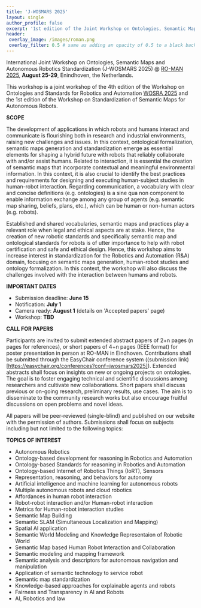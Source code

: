 ```yaml
---
title: 'J-WOSMARS 2025'
layout: single
author_profile: false
excerpt: '1st edition of the Joint Workshop on Ontologies, Semantic Maps and Autonomous Robotics Standardization'
header:
 overlay_image: /images/roman.png
 overlay_filter: 0.5 # same as adding an opacity of 0.5 to a black background
---
```


International Joint Workshop on Ontologies, Semantic Maps and Autonomous Robotics Standardization (J-WOSMARS 2025) @ [RO-MAN 2025](https://www.ro-man2025.org/), **August 25-29**, Enindhoven, the Netherlands.

This workshop is a joint workshop of the 4th edition of the Workshop on Ontologies and Standards for Robotics and Automation [WOSRA 2025](https://wosra.github.io/wosra/) and the 1st edition of the Workshop on Standardization of Semantic Maps for Autonomous Robots. 


<!-- **Location:** XXX, Enindhoven, the Netherlands -->



**SCOPE**

The development of applications in which robots and humans interact and communicate is flourishing both in research and industrial environments, raising new challenges and issues. In this context, ontological formalization, semantic maps generation and standardization emerge as essential elements for shaping a hybrid future with robots that reliably collaborate with and/or assist humans. Related to interaction, it is essential the creation of semantic maps that incorporate contextual and meaningful environmental information. In this context, it is also crucial to identify the best practices and requirements for designing and executing human-subject studies in human-robot interaction. Regarding communication, a vocabulary with clear and concise definitions (e.g. ontologies) is a sine qua non component to enable information exchange among any group of agents (e.g. semantic map sharing, beliefs, plans, etc.), which can be human or non-human actors (e.g. robots). 

Established and shared vocabularies, semantic maps and practices play a relevant role when legal and ethical aspects are at stake. Hence, the creation of new robotic standards and specifically semantic map and ontological standards for robots is of utter importance to help with robot certification and safe and ethical design. Hence, this workshop aims to increase interest in standardization for the Robotics and Automation (R&A) domain, focusing on semantic maps generation, human-robot studies and ontology formalization. In this context, the workshop will also discuss the challenges involved with the interaction between humans and robots. 



**IMPORTANT DATES**

- Submission deadline: **June 15** 
- Notification: **July 1**
- Camera ready: **August 1** (details on 'Accepted papers' page)
- Workshop: **TBD**


**CALL FOR PAPERS**

Participants are invited to submit extended abstract papers of 2+n pages (n pages for references), or short papers of 4+n pages (IEEE format) for poster presentation in person at RO-MAN in Eindhoven. Contributions shall be submitted through the EasyChair conference system ((submission link)[https://easychair.org/conferences?conf=jwosmars2025]). Extended abstracts shall focus on insights on new or ongoing projects on ontologies. The goal is to foster engaging technical and scientific discussions among researchers and cultivate new collaborations. Short papers shall discuss previous or on-going research, preliminary results, use cases. The aim is to disseminate to the community research works but also encourage fruitful discussions on open problems and novel ideas.

All papers will be peer-reviewed (single-blind) and published on our website with the permission of authors. Submissions shall focus on subjects including but not limited to the following topics:


**TOPICS OF INTEREST**
- Autonomous Robotics
- Ontology-based development for reasoning in Robotics and Automation
- Ontology-based Standards for reasoning in Robotics and Automation
- Ontology-based Internet of Robotics Things (IoRT), Sensors
- Representation, reasoning, and behaviors for autonomy
- Artificial intelligence and machine learning for autonomous robots
- Multiple autonomous robots and cloud robotics
- Affordances in human robot interaction
- Robot-robot interaction and/or Human-robot interaction
- Metrics for Human-robot interaction studies
- Semantic Map Building
- Semantic SLAM (Simultaneous Localization and Mapping)
- Spatial AI application
- Semantic World Modeling and Knowledge Representaion of Robotic World
- Semantic Map based Human Robot Interaction and Collaboration 
- Semantic modeling and mapping framework 
- Semantic analysis and descriptors for autonomous navigation and manipulation
- Application of semantic technology to service robot 
- Semantic map standardization
- Knowledge-based approaches for explainable agents and robots
- Fairness and Transparency in AI and Robots
- AI, Robotics and law


